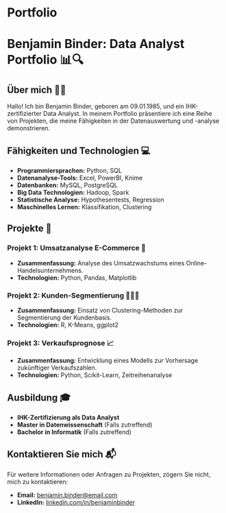 # Portfolio


# Benjamin Binder: Data Analyst Portfolio 📊🔍

## Über mich 🙋‍♂️

Hallo! Ich bin Benjamin Binder, geboren am 09.01.1985, und ein IHK-zertifizierter Data Analyst. In meinem Portfolio präsentiere ich eine Reihe von Projekten, die meine Fähigkeiten in der Datenauswertung und -analyse demonstrieren.

## Fähigkeiten und Technologien 💻

- **Programmiersprachen:** Python, SQL
- **Datenanalyse-Tools:** Excel, PowerBI, Knime
- **Datenbanken:** MySQL, PostgreSQL
- **Big Data Technologien:** Hadoop, Spark
- **Statistische Analyse:** Hypothesentests, Regression
- **Maschinelles Lernen:** Klassifikation, Clustering

## Projekte 📁

### Projekt 1: Umsatzanalyse E-Commerce 🛒

- **Zusammenfassung:** Analyse des Umsatzwachstums eines Online-Handelsunternehmens.
- **Technologien:** Python, Pandas, Matplotlib

### Projekt 2: Kunden-Segmentierung 🧑‍🤝‍🧑

- **Zusammenfassung:** Einsatz von Clustering-Methoden zur Segmentierung der Kundenbasis.
- **Technologien:** R, K-Means, ggplot2

### Projekt 3: Verkaufsprognose 📈

- **Zusammenfassung:** Entwicklung eines Modells zur Vorhersage zukünftiger Verkaufszahlen.
- **Technologien:** Python, Scikit-Learn, Zeitreihenanalyse

## Ausbildung 🎓

- **IHK-Zertifizierung als Data Analyst**
- **Master in Datenwissenschaft** (Falls zutreffend)
- **Bachelor in Informatik** (Falls zutreffend)

## Kontaktieren Sie mich 📬

Für weitere Informationen oder Anfragen zu Projekten, zögern Sie nicht, mich zu kontaktieren:

- **Email:** [benjamin.binder@email.com](mailto:benjamin.binder@email.com)
- **LinkedIn:** [linkedin.com/in/benjaminbinder](https://linkedin.com/in/benjaminbinder)




